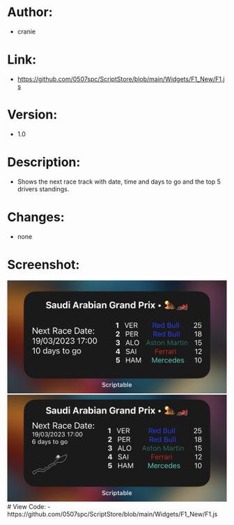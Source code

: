 # Author: 
- cranie
# Link:
- https://github.com/0507spc/ScriptStore/blob/main/Widgets/F1_New/F1.js
# Version:
- 1.0
# Description:
- Shows the next race track with date, time and days to go and the top 5 drivers standings.
# Changes:
- none
# Screenshot:
<!-- ![Small Widget](https://github.com/0507spc/ScriptStore/blob/main/Widgets/F1/Small_New.jpg?raw=true)-->
<img src="https://github.com/0507spc/ScriptStore/blob/main/Widgets/F1_New/Small.jpg?raw=true" width="600">
<!-- ![Small Widget](https://github.com/0507spc/ScriptStore/blob/main/Widgets/F1/Small_New.jpg?raw=true)-->
<img src="https://github.com/0507spc/ScriptStore/blob/main/Widgets/F1_New/Small_1.png?raw=true" width="600">
# View Code:
- https://github.com/0507spc/ScriptStore/blob/main/Widgets/F1_New/F1.js
